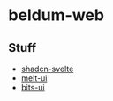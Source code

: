 # beldum-web

## Stuff
- [shadcn-svelte](https://shadcn-svelte.com/)
- [melt-ui](https://melt-ui.com/)
- [bits-ui](https://www.bits-ui.com)